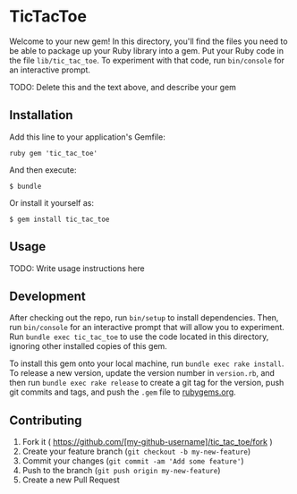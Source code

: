 # TicTacToe

Welcome to your new gem! In this directory, you'll find the files you
need to be able to package up your Ruby library into a gem. Put your
Ruby code in the file `lib/tic_tac_toe`. To experiment with that code,
run `bin/console` for an interactive prompt.

TODO: Delete this and the text above, and describe your gem

## Installation

Add this line to your application's Gemfile:

```ruby gem 'tic_tac_toe' ```

And then execute:

    $ bundle

Or install it yourself as:

    $ gem install tic_tac_toe

## Usage

TODO: Write usage instructions here

## Development

After checking out the repo, run `bin/setup` to install
dependencies. Then, run `bin/console` for an interactive prompt that
will allow you to experiment. Run `bundle exec tic_tac_toe` to use the
code located in this directory, ignoring other installed copies of
this gem.

To install this gem onto your local machine, run `bundle exec rake
install`. To release a new version, update the version number in
`version.rb`, and then run `bundle exec rake release` to create a git
tag for the version, push git commits and tags, and push the `.gem`
file to [rubygems.org](https://rubygems.org).

## Contributing

1. Fork it ( https://github.com/[my-github-username]/tic_tac_toe/fork
   )
2. Create your feature branch (`git checkout -b my-new-feature`)
3. Commit your changes (`git commit -am 'Add some feature'`)
4. Push to the branch (`git push origin my-new-feature`)
5. Create a new Pull Request
